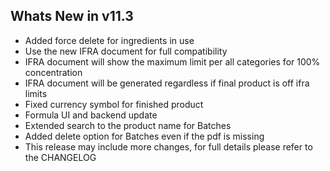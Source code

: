 Whats New in v11.3
--------------------------
- Added force delete for ingredients in use
- Use the new IFRA document for full compatibility
- IFRA document will show the maximum limit per all categories for 100% concentration
- IFRA document will be generated regardless if final product is off ifra limits
- Fixed currency symbol for finished product
- Formula UI and backend update
- Extended search to the product name for Batches
- Added delete option for Batches even if the pdf is missing
- This release may include more changes, for full details please refer to the CHANGELOG
